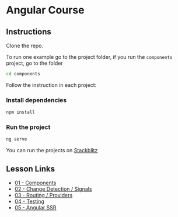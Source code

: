 # Angular Course

## Instructions

Clone the repo.

To run one example go to the project folder, if you run the `components` project, go to the folder

```sh
cd components
```

Follow the instruction in each project:

### Install dependencies

```sh
npm install
```

### Run the project
```sh
ng serve
```
You can run the projects on [Stackblitz](https://stackblitz.com/@vicmans/collections/angular-intermedio)

## Lesson Links

- [01 - Components](components)
- [02 - Change Detection / Signals](signals)
- [03 - Routing / Providers](routing)
- [04 - Testing](testing)
- [05 - Angular SSR](ssr)
